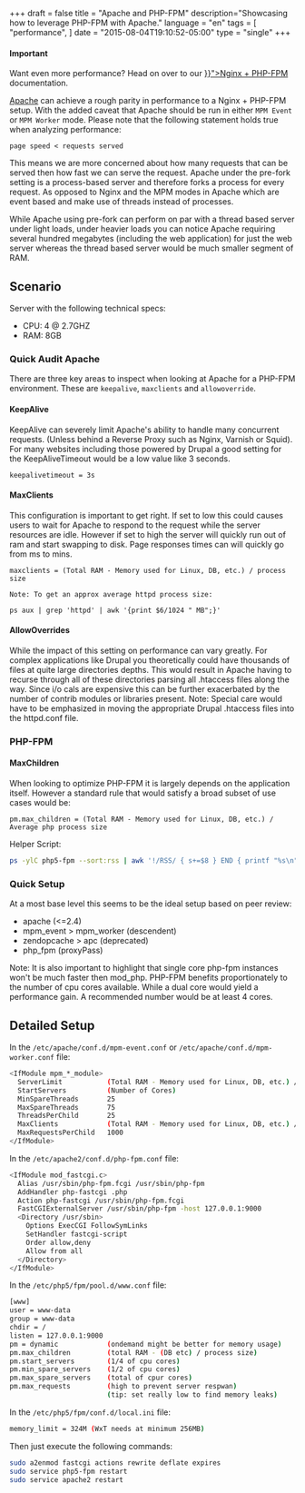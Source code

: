 +++
draft = false
title = "Apache and PHP-FPM"
description="Showcasing how to leverage PHP-FPM with Apache."
language = "en"
tags = [
    "performance",
]
date = "2015-08-04T19:10:52-05:00"
type = "single"
+++

<div class="alert alert-info">
  <h4>Important</h4>
  <p>Want even more performance? Head on over to our <a href="{{< relref "/architecture/nginx-fpm.md" >}}">Nginx + PHP-FPM</a> documentation.</p>
</div>

[Apache][apache] can achieve a rough parity in performance to a Nginx + PHP-FPM setup. With the added caveat that Apache should be run in either `MPM Event` or `MPM Worker` mode. Please note that the following statement holds true when analyzing performance:

    page speed < requests served

This means we are more concerned about how many requests that can be served then how fast we can serve the request. Apache under the pre-fork setting is a process-based server and therefore forks a process for every request. As opposed to Nginx and the MPM modes in Apache which are event based and make use of threads instead of processes.

While Apache using pre-fork can perform on par with a thread based server under light loads, under heavier loads you can notice Apache requiring several hundred megabytes (including the web application) for just the web server whereas the thread based server would be much smaller segment of RAM.

## Scenario

Server with the following technical specs:

* CPU: 4 @ 2.7GHZ
* RAM: 8GB

### Quick Audit Apache

There are three key areas to inspect when looking at Apache for a PHP-FPM environment. These are `keepalive`, `maxclients` and `allowoverride`.

#### KeepAlive

KeepAlive can severely limit Apache's ability to handle many concurrent requests. (Unless behind a Reverse Proxy such as Nginx, Varnish or Squid). For many websites including those powered by Drupal a good setting for the KeepAliveTimeout would be a low value like 3 seconds.

    keepalivetimeout = 3s

#### MaxClients

This configuration is important to get right. If set to low this could causes users to wait for Apache to respond to the request while the server resources are idle. However if set to high the server will quickly run out of ram and start swapping to disk. Page responses times can will quickly go from ms to mins.

    maxclients = (Total RAM - Memory used for Linux, DB, etc.) / process size

    Note: To get an approx average httpd process size:

    ps aux | grep 'httpd' | awk '{print $6/1024 " MB";}'

#### AllowOverrides

While the impact of this setting on performance can vary greatly. For complex applications like Drupal you theoretically could have thousands of files at quite large directories depths. This would result in Apache having to recurse through all of these directories parsing all .htaccess files along the way. Since i/o cals are expensive this can be further exacerbated by the number of contrib modules or libraries present. Note: Special care would have to be emphasized in moving the appropriate Drupal .htaccess files into the httpd.conf file.

### PHP-FPM

#### MaxChildren

When looking to optimize PHP-FPM it is largely depends on the application itself. However a standard rule that would satisfy a broad subset of use cases would be:

    pm.max_children = (Total RAM - Memory used for Linux, DB, etc.) / Average php process size

Helper Script:

```sh
ps -ylC php5-fpm --sort:rss | awk '!/RSS/ { s+=$8 } END { printf "%s\n", "Total memory used by PHP-FPM child processes: "; printf "%dM\n", s/
```

### Quick Setup

At a most base level this seems to be the ideal setup based on peer review:

* apache (<=2.4)
* mpm_event > mpm_worker (descendent)
* zendopcache > apc (deprecated)
* php_fpm (proxyPass)

Note: It is also important to highlight that single core php-fpm instances won't be much faster then mod_php. PHP-FPM benefits proportionately to the number of cpu cores available. While a dual core would yield a performance gain. A recommended number would be at least 4 cores.

## Detailed Setup

In the `/etc/apache/conf.d/mpm-event.conf` or `/etc/apache/conf.d/mpm-worker.conf` file:

```sh
<IfModule mpm_*_module>
  ServerLimit           (Total RAM - Memory used for Linux, DB, etc.) / process size
  StartServers          (Number of Cores)
  MinSpareThreads       25
  MaxSpareThreads       75
  ThreadsPerChild       25
  MaxClients            (Total RAM - Memory used for Linux, DB, etc.) / process size
  MaxRequestsPerChild   1000
</IfModule>
```

In the `/etc/apache2/conf.d/php-fpm.conf` file:

```sh
<IfModule mod_fastcgi.c>
  Alias /usr/sbin/php-fpm.fcgi /usr/sbin/php-fpm
  AddHandler php-fastcgi .php
  Action php-fastcgi /usr/sbin/php-fpm.fcgi
  FastCGIExternalServer /usr/sbin/php-fpm -host 127.0.0.1:9000
  <Directory /usr/sbin>
    Options ExecCGI FollowSymLinks
    SetHandler fastcgi-script
    Order allow,deny
    Allow from all
  </Directory>
</IfModule>
```

In the `/etc/php5/fpm/pool.d/www.conf` file:

```sh
[www]
user = www-data
group = www-data
chdir = /
listen = 127.0.0.1:9000
pm = dynamic            (ondemand might be better for memory usage)
pm.max_children         (total RAM - (DB etc) / process size)
pm.start_servers        (1/4 of cpu cores)
pm.min_spare_servers    (1/2 of cpu cores)
pm.max_spare_servers    (total of cpur cores)
pm.max_requests         (high to prevent server respwan)
                        (tip: set really low to find memory leaks)
```

In the `/etc/php5/fpm/conf.d/local.ini` file:

```sh
memory_limit = 324M (WxT needs at minimum 256MB)
```

Then just execute the following commands:

```sh
sudo a2enmod fastcgi actions rewrite deflate expires
sudo service php5-fpm restart
sudo service apache2 restart
```

<!-- Links Referenced -->

[apache]:                 http://httpd.apache.org/docs/2.4
